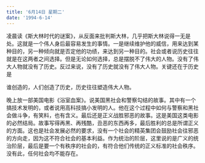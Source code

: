 ```yaml
---
title: '6月14日 星期二'
date: '1994-6-14'
---
```


凌晨读《斯大林时代的谜案》，从反面来批判斯大林，几乎把斯大林说得一无是处。这就是一个伟人身后最容易发生的事情。一是继续维护他的威信，用来达到某种目的，另一种倾向就是否定他的功绩，来达到另一种目的。社会或者说历史往往就是在这两者之间选择。但是无论如何选择，总是摆脱不了伟大的人物。没有了伟大人物就没有了历史。反过来说，没有了历史就没有了伟大人物。关键还在于历史是

谁创造的，人们创造了历史，历史往往塑造伟大人物。

晚上放一部美国电影《浴室血案》。说美国黑社会和警察勾结的故事。其中有一个搞技术发明的，或者说用高科技搞小发明的人。他在这个过程中如何与警察和黑社会做斗争，有笑料，也有含义。最后还是正义战胜邪恶的故事。这是美国这类电影的必然结局。故事写得再黑、再残酷，丑恶的东西再多，最后胜利的总是所谓正义的方面。这也是社会发展必然的要求，没有一个社会的精英集团会鼓励社会往邪恶的方向走，因为这不符合社会的基本利益。作为统治的阶层，这里说的是广义的统治阶层，最后是要一个有秩序的社会的，有符合他们传统的正义标准的社会秩序。没有此，任何社会均不能存在。

